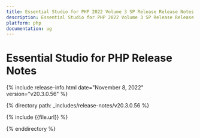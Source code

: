 ```yaml
---
title: Essential Studio for PHP 2022 Volume 3 SP Release Release Notes  
description: Essential Studio for PHP 2022 Volume 3 SP Release Release Notes  
platform: php
documentation: ug
---
```


# Essential Studio for PHP  Release Notes  

{% include release-info.html date="November 8, 2022"  version="v20.3.0.56" %} 

{% directory path: _includes/release-notes/v20.3.0.56 %}

{% include {{file.url}} %}

{% enddirectory %}
